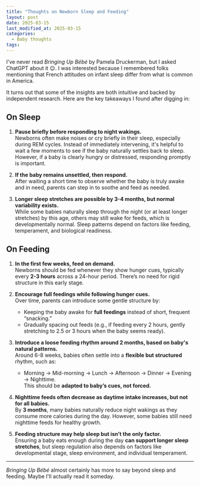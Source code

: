 ```yaml
---
title: "Thoughts on Newborn Sleep and Feeding"
layout: post
date: 2025-03-15
last_modified_at: 2025-03-15
categories:
  - Baby thoughts
tags:
---
```


I've never read _Bringing Up Bébé_ by Pamela Druckerman, but I asked ChatGPT about it 😉. I was interested because I remembered folks mentioning that French attitudes on infant sleep differ from what is common in America.

It turns out that some of the insights are both intuitive and backed by independent research. Here are the key takeaways I found after digging in:

## On Sleep

1. **Pause briefly before responding to night wakings.**  
   Newborns often make noises or cry briefly in their sleep, especially during REM cycles. Instead of immediately intervening, it's helpful to wait a few moments to see if the baby naturally settles back to sleep. However, if a baby is clearly hungry or distressed, responding promptly is important.  

2. **If the baby remains unsettled, then respond.**  
   After waiting a short time to observe whether the baby is truly awake and in need, parents can step in to soothe and feed as needed.  

3. **Longer sleep stretches are possible by 3-4 months, but normal variability exists.**  
   While some babies naturally sleep through the night (or at least longer stretches) by this age, others may still wake for feeds, which is developmentally normal. Sleep patterns depend on factors like feeding, temperament, and biological readiness.  

## On Feeding

1. **In the first few weeks, feed on demand.**  
   Newborns should be fed whenever they show hunger cues, typically every **2-3 hours** across a 24-hour period. There’s no need for rigid structure in this early stage.  

2. **Encourage full feedings while following hunger cues.**  
   Over time, parents can introduce some gentle structure by:  
   - Keeping the baby awake for **full feedings** instead of short, frequent “snacking.”  
   - Gradually spacing out feeds (e.g., if feeding every 2 hours, gently stretching to 2.5 or 3 hours when the baby seems ready).  

3. **Introduce a loose feeding rhythm around 2 months, based on baby's natural patterns.**  
   Around 6-8 weeks, babies often settle into a **flexible but structured** rhythm, such as:  
   - Morning → Mid-morning → Lunch → Afternoon → Dinner → Evening → Nighttime.  
   This should be **adapted to baby’s cues, not forced.**  

4. **Nighttime feeds often decrease as daytime intake increases, but not for all babies.**  
   By **3 months**, many babies naturally reduce night wakings as they consume more calories during the day. However, some babies still need nighttime feeds for healthy growth.  

5. **Feeding structure may help sleep but isn’t the only factor.**  
   Ensuring a baby eats enough during the day **can support longer sleep stretches**, but sleep regulation also depends on factors like developmental stage, sleep environment, and individual temperament.  

---

_Bringing Up Bébé_ almost certainly has more to say beyond sleep and feeding. Maybe I'll actually read it someday.  
